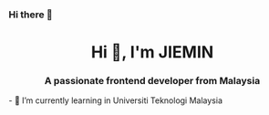 ### Hi there 👋
<h1 align="center">Hi 👋, I'm JIEMIN</h1>
<h3 align="center">A passionate frontend developer from Malaysia</h3>
- 🌱 I’m currently learning in Universiti Teknologi Malaysia
<!--
**jm-ong/jm-ong** is a ✨ _special_ ✨ repository because its `README.md` (this file) appears on your GitHub profile.

Here are some ideas to get you started:

- 🔭 I’m currently working on ...
- 🌱 I’m currently learning ...
- 👯 I’m looking to collaborate on ...
- 🤔 I’m looking for help with ...
- 💬 Ask me about ...
- 📫 How to reach me: ...
- 😄 Pronouns: ...
- ⚡ Fun fact: ...
-->
